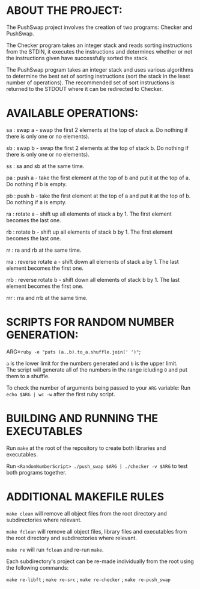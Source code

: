 # ABOUT THE PROJECT:

The PushSwap project involves the creation of two programs: Checker and PushSwap.

The Checker program takes an integer stack and reads sorting instructions from the STDIN, it executes the instructions and determines whether or not the instructions given have successfully sorted the stack.

The PushSwap program takes an integer stack and uses various algorithms to determine the best set of sorting instructions (sort the stack in the least number of operations). The recommended set of sort instructions is returned to the STDOUT where it can be redirected to Checker. 

# AVAILABLE OPERATIONS:

sa : swap a - swap the first 2 elements at the top of stack a. Do nothing if there is only one or no elements).

sb : swap b - swap the first 2 elements at the top of stack b. Do nothing if there is only one or no elements).

ss : sa and sb at the same time.

pa : push a - take the first element at the top of b and put it at the top of a. Do nothing if b is empty.

pb : push b - take the first element at the top of a and put it at the top of b. Do nothing if a is empty.

ra : rotate a - shift up all elements of stack a by 1. The first element becomes the last one.

rb : rotate b - shift up all elements of stack b by 1. The first element becomes the last one.

rr : ra and rb at the same time.

rra : reverse rotate a - shift down all elements of stack a by 1. The last element becomes the first one.

rrb : reverse rotate b - shift down all elements of stack b by 1. The last element becomes the first one.

rrr : rra and rrb at the same time.

# SCRIPTS FOR RANDOM NUMBER GENERATION:

ARG=`ruby -e "puts (a..b).to_a.shuffle.join(' ')"`;

`a` is the lower limit for the numbers generated and `b` is the upper limit.\
The script will generate all of the numbers in the range icluding `0` and put them to a shuffle.

To check the number of arguments being passed to your `ARG` variable:
Run `echo $ARG | wc -w` after the first ruby script.

# BUILDING AND RUNNING THE EXECUTABLES

Run `make` at the root of the repository to create both libraries and executables.

Run `<RandomNumberScript> ./push_swap $ARG | ./checker -v $ARG` to test both programs together.

# ADDITIONAL MAKEFILE RULES

`make clean` will remove all object files from the root directory and subdirectories where relevant.

`make fclean` will remove all object files, library files and executables from the root directory and subdirectories where relevant.

`make re` will run `fclean` and re-run `make`.

Each subdirectory's project can be re-made individually from the root using the following commands:

`make re-libft` ; `make re-src` ; `make re-checker` ; `make re-push_swap`

